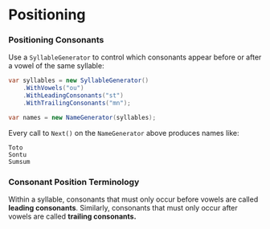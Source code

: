 # Positioning

### Positioning Consonants

Use a `SyllableGenerator` to control which consonants appear before or after a vowel of the same syllable: &#x20;

```csharp
var syllables = new SyllableGenerator()
    .WithVowels("ou")
    .WithLeadingConsonants("st")
    .WithTrailingConsonants("mn");

var names = new NameGenerator(syllables);
```

Every call to `Next()` on the `NameGenerator` above produces names like:

```
Toto
Sontu
Sumsum
```

### Consonant Position Terminology

Within a syllable, consonants that must only occur before vowels are called **leading consonants**. Similarly, consonants that must only occur after vowels are called **trailing consonants.**
